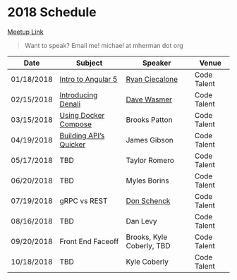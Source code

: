 # 2018 Schedule

[Meetup Link](http://www.meetup.com/Node-js-Denver-Boulder/)

> Want to speak? Email me! michael at mherman dot org

| Date       | Subject              | Speaker  | Venue |
|------------|----------------------|----------|-------|
| 01/18/2018 | [Intro to Angular 5](https://www.meetup.com/Node-js-Denver-Boulder/events/246609087/)   | [Ryan Ciecalone](https://www.linkedin.com/in/ryanciecalone) | Code Talent                 |
| 02/15/2018 | [Introducing Denali](https://www.meetup.com/Node-js-Denver-Boulder/events/247230624/)   | [Dave Wasmer](https://www.linkedin.com/in/davewasmer) | Code Talent                 |
| 03/15/2018 | [Using Docker Compose](https://www.meetup.com/Node-js-Denver-Boulder/events/247589819/)  | Brooks Patton | Code Talent                 |
| 04/19/2018 | [Building API’s Quicker](https://www.meetup.com/Node-js-Denver-Boulder/events/247592492/)  | James Gibson | Code Talent                 |
| 05/17/2018 | TBD | Taylor Romero | Code Talent
| 06/20/2018 | TBD | Myles Borins | Code Talent |
| 07/19/2018 | gRPC vs REST | [Don Schenck](https://www.linkedin.com/in/donschenck/) | Code Talent |
| 08/16/2018 | TBD | Dan Levy | Code Talent |
| 09/20/2018 | Front End Faceoff | Brooks, Kyle Coberly, TBD | Code Talent
| 10/18/2018 | TBD | Kyle Coberly | Code Talent